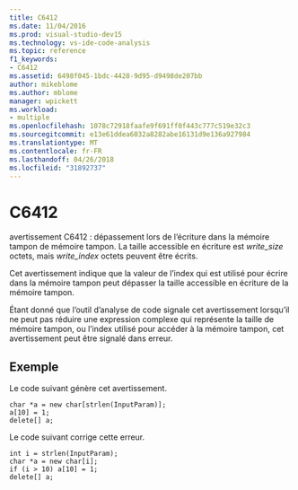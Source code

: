 ```yaml
---
title: C6412
ms.date: 11/04/2016
ms.prod: visual-studio-dev15
ms.technology: vs-ide-code-analysis
ms.topic: reference
f1_keywords:
- C6412
ms.assetid: 6498f045-1bdc-4428-9d95-d9498de207bb
author: mikeblome
ms.author: mblome
manager: wpickett
ms.workload:
- multiple
ms.openlocfilehash: 1078c72918faafe9f691ff0f443c777c519e32c3
ms.sourcegitcommit: e13e61ddea6032a8282abe16131d9e136a927984
ms.translationtype: MT
ms.contentlocale: fr-FR
ms.lasthandoff: 04/26/2018
ms.locfileid: "31892737"
---
```

# <a name="c6412"></a>C6412
avertissement C6412 : dépassement lors de l’écriture dans la mémoire tampon de mémoire tampon. La taille accessible en écriture est *write_size* octets, mais *write_index* octets peuvent être écrits.

 Cet avertissement indique que la valeur de l’index qui est utilisé pour écrire dans la mémoire tampon peut dépasser la taille accessible en écriture de la mémoire tampon.

 Étant donné que l’outil d’analyse de code signale cet avertissement lorsqu’il ne peut pas réduire une expression complexe qui représente la taille de mémoire tampon, ou l’index utilisé pour accéder à la mémoire tampon, cet avertissement peut être signalé dans erreur.

## <a name="example"></a>Exemple
 Le code suivant génère cet avertissement.

```
char *a = new char[strlen(InputParam)];
a[10] = 1;
delete[] a;
```

 Le code suivant corrige cette erreur.

```
int i = strlen(InputParam);
char *a = new char[i];
if (i > 10) a[10] = 1;
delete[] a;
```
